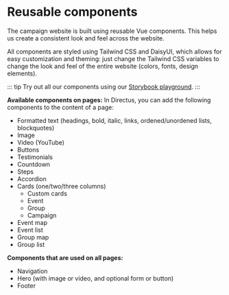 # Reusable components

The campaign website is built using reusable Vue components. This helps us create a consistent look and feel across the website.

All components are styled using Tailwind CSS and DaisyUI, which allows for easy customization and theming: just change the Tailwind CSS variables to change the look and feel of the entire website (colors, fonts, design elements).

::: tip
Try out all our components using our [Storybook playground](https://milieudefensie-storybook.pages.dev/).
:::

**Available components on pages:**
In Directus, you can add the following components to the content of a page:

- Formatted text (headings, bold, italic, links, ordened/unordened lists, blockquotes)
- Image
- Video (YouTube)
- Buttons
- Testimonials
- Countdown
- Steps
- Accordion
- Cards (one/two/three columns)
  - Custom cards
  - Event
  - Group
  - Campaign
- Event map
- Event list
- Group map
- Group list

**Components that are used on all pages:**

- Navigation
- Hero (with image or video, and optional form or button)
- Footer
